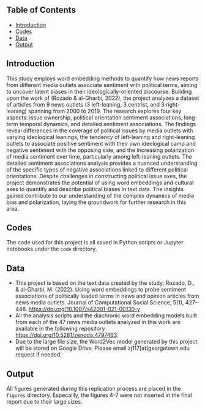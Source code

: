 ﻿

## Table of Contents
- [Introduction](#Introduction)
- [Codes](#codes)
- [Data](#data)
- [Output](#output)

## Introduction

This study employs word embedding methods to quantify how news reports from different media outlets associate sentiment with political terms, aiming to uncover latent biases in their ideologically-oriented discourse. Building upon the work of (Rozado & al-Gharbi, 2022), the project analyzes a dataset of articles from 9 news outlets (3 left-leaning, 3 centrist, and 3 right-leaning) spanning from 2000 to 2019. The research explores four key aspects: issue ownership, political orientation sentiment associations, long-term temporal dynamics, and detailed sentiment associations. The findings reveal differences in the coverage of political issues by media outlets with varying ideological leanings, the tendency of left-leaning and right-leaning outlets to associate positive sentiment with their own ideological camp and negative sentiment with the opposing side, and the increasing polarization of media sentiment over time, particularly among left-leaning outlets. The detailed sentiment associations analysis provides a nuanced understanding of the specific types of negative associations linked to different political orientations. Despite challenges in constructing political issue axes, the project demonstrates the potential of using word embeddings and cultural axes to quantify and describe political biases in text data. The insights gained contribute to our understanding of the complex dynamics of media bias and polarization, laying the groundwork for further research in this area.



## Codes
The code used for this project is all saved in Python scripts or Jupyter notebooks under the `code` directory. 

## Data
- This project is based on the text data created by the study: Rozado, D., & al-Gharbi, M. (2022). Using word embeddings to probe sentiment associations of politically loaded terms in news and opinion articles from news media outlets. Journal of Computational Social Science, 5(1), 427–448. https://doi.org/10.1007/s42001-021-00130-y
- All the analysis scripts and the diachronic word embedding models built from each of the 47 news media outlets analyzed in this work are available in the following repository https://doi.org/10.5281/zenodo.4797463.
- Due to the large file size, the Word2Vec model generated by this project will be stored on Google Drive. Please email zj117[at]georgetown.edu request if needed.

## Output
All figures generated during this replication process are placed in the `figures` directory. Especailly, the figures 4-7 were not inserted in the final report due to their large sizes.
